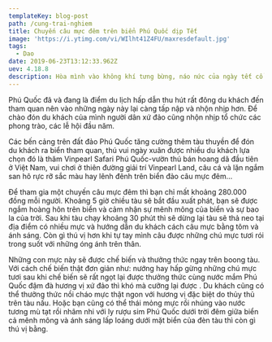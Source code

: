 ```yaml
---
templateKey: blog-post
path: /cung-trai-nghiem
title: Chuyến câu mực đêm trên biển Phú Quốc dịp Tết
image: 'https://i.ytimg.com/vi/WIlht41Z4FU/maxresdefault.jpg' 
tags:
  - Dao
date: 2019-06-23T13:12:33.962Z
uev: 4.18.8
description: Hòa mình vào không khí tưng bừng, náo nức của ngày tết cổ truyền, xuân về trên xứ đảo cũng rực rỡ sắc màu và tấp nập hơn thường ngày. Không khác Tết nguyên đán trên đất liền, tết nơi đây cũng có bánh tét, mâm cơm ngày tết, cũng súng sính trong những bộ quần áo mới, cùng nhau đi chúc tết ông bà hay lì xì đầu năm…
---
```


Phú Quốc đã và đang là điểm du lịch hấp dẫn thu hút rất đông du khách đến tham quan nên vào những ngày này lại càng tấp nập và nhộn nhịp hơn. Để chào đón du khách của mình người dân xứ đảo cũng nhộn nhịp tổ chức các phong trào, các lễ hội đầu năm.

Các bến cảng trên đất đảo Phú Quốc tăng cường thêm tàu thuyền để đón du khách ra biển tham quan, thú vui ngày xuân được nhiều du khách lựa chọn đó là thăm Vinpearl Safari Phú Quốc-vườn thú bán hoang dã đầu tiên ở Việt Nam, vui chơi ở thiên đường giải trí Vinpearl Land, câu cá và lặn ngắm san hô rực rỡ sắc màu hay lênh đênh trên biển đảo câu mực đêm…

Để tham gia một chuyến câu mực đêm thì bạn chỉ mất khoảng 280.000 đồng mỗi người. Khoảng 5 giờ chiều tàu sẽ bắt đầu xuất phát, bạn sẽ được ngắm hoàng hôn trên biển và cảm nhận sự mênh mông của biển và sự bao la của trời. Sau khi tàu chạy khoảng 30 phút thì sẽ dừng lại tàu sẽ thả neo tại địa điểm có nhiều mực và hướng dẫn du khách cách câu mực bằng tôm và ánh sáng. Còn gì thú vị hơn khi tự tay mình câu được những chú mực tươi rói trong suốt với những óng ánh trên thân.

Những con mực này sẽ được chế biến và thưởng thức ngay trên boong tàu. Với cách chế biến thật đơn giản như: nướng hay hấp gừng những chú mực tươi sau khi chế biến sẽ rất ngọt lại được thưởng thức cùng nước mắm Phú Quốc đậm đà hương vị xứ đảo thì khó mà cưỡng lại được . Du khách cũng có thể thưởng thức nồi cháo mực thật ngon với hương vị đặc biệt do thủy thủ trên tàu nấu. Hoặc bạn cũng có thể thái mỏng mực rồi nhúng vào nước tương mù tạt rồi nhâm nhi với ly rượu sim Phú Quốc dưới trời đêm giữa biển cả mênh mông và ánh sáng lấp loáng dưới mặt biển của đèn tàu thì còn gì thú vị bằng.